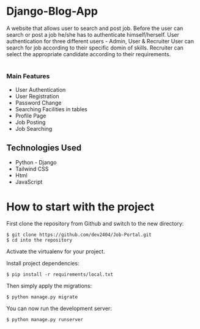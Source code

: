 # Django-Blog-App


A website that allows user to search and post job. Before the user can search or post a job he/she has to authenticate himself/herself.
User authentication for three different users - Admin, User & Recruiter
User can search for job according to their specific domin of skills.
Recruiter can select the appropriate candidate according to their requirements.

# 

#
#



### Main Features
* User Authentication
* User Registration
* Password Change
* Searching Facilities in tables
* Profile Page
* Job Posting
* Job Searching

## Technologies Used
* Python - Django
* Tailwind CSS
* Html
* JavaScript


# How to start with the project 

First clone the repository from Github and switch to the new directory:

    $ git clone https://github.com/dev2404/Job-Portal.git
    $ cd into the repository
    
Activate the virtualenv for your project.
    
Install project dependencies:

    $ pip install -r requirements/local.txt
    
    
Then simply apply the migrations:

    $ python manage.py migrate
    

You can now run the development server:

    $ python manage.py runserver

